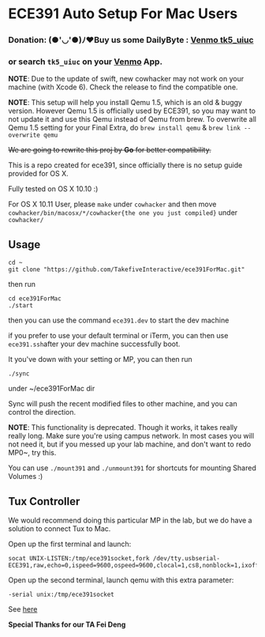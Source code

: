 # ECE391 Auto Setup For Mac Users

### Donation: (●'◡'●)ﾉ♥Buy us some DailyByte : [Venmo tk5_uiuc](https://venmo.com/tk5_uiuc)

### or search ```tk5_uiuc``` on your [Venmo](https://venmo.com/) App.


**NOTE**: Due to the update of swift, new cowhacker may not work on your machine (with Xcode 6). Check the release to find the compatible one.

**NOTE**: This setup will help you install Qemu 1.5, which is an old & buggy version. However Qemu 1.5 is officially used by ECE391, so you may want to not update it and use this Qemu instead of Qemu from brew. To overwrite all Qemu 1.5 setting for your Final Extra, do `brew install qemu` & `brew link --overwrite qemu`

~~We are going to rewrite this proj by **Go** for better compatibility.~~

This is a repo created for ece391, since officially there is no setup guide provided for OS X. 

Fully tested on OS X 10.10 :) 

For OS X 10.11 User, please ```make``` under ```cowhacker``` and then move ```cowhacker/bin/macosx/*/cowhacker{the one you just compiled}``` under ```cowhacker/```
## Usage

```fish
cd ~
git clone "https://github.com/TakefiveInteractive/ece391ForMac.git"
```
then run 

```fish
cd ece391ForMac
./start
```

then you can use the command ```ece391.dev``` to start the dev machine


if you prefer to use your default terminal or iTerm, you can then use
```ece391.ssh```after your dev machine successfully boot.


It you've down with your setting or MP, you can then run

```
./sync
```

under ~/ece391ForMac dir


Sync will push the recent modified files to other machine, and you can control the direction.

**NOTE**: This functionality is deprecated. Though it works, it takes really really long. Make sure you're using campus network. In most cases you will not need it, but if you messed up your lab machine, and don't want to redo MP0~, try this. 


You can use ```./mount391``` and ```./unmount391``` for shortcuts for mounting Shared Volumes :)

## Tux Controller

We would recommend doing this particular MP in the lab, but we do have a solution to connect Tux to Mac.

Open up the first terminal and launch:

```fish
socat UNIX-LISTEN:/tmp/ece391socket,fork /dev/tty.usbserial-ECE391,raw,echo=0,ispeed=9600,ospeed=9600,clocal=1,cs8,nonblock=1,ixoff=0,ixon=0,crtscts=0
```
Open up the second terminal, launch qemu with this extra parameter:

```
-serial unix:/tmp/ece391socket
```

See [here](https://github.com/TakefiveInteractive/ece391ForMac/issues/6)

**Special Thanks for our TA Fei Deng**
